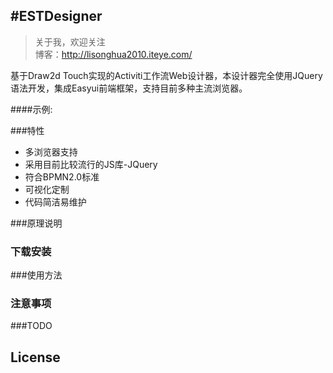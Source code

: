#ESTDesigner
-------------

> 关于我，欢迎关注  
  博客：http://lisonghua2010.iteye.com/

基于Draw2d Touch实现的Activiti工作流Web设计器，本设计器完全使用JQuery语法开发，集成Easyui前端框架，支持目前多种主流浏览器。

####示例:  


###特性

- 多浏览器支持
- 采用目前比较流行的JS库-JQuery
- 符合BPMN2.0标准
- 可视化定制
- 代码简洁易维护

###原理说明



### 下载安装


###使用方法


### 注意事项


###TODO

## License


